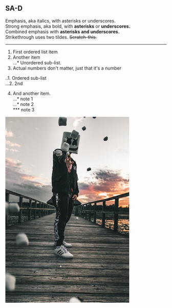## SA-D

Emphasis, aka italics, with asterisks or underscores.  
Strong emphasis, aka bold, with **asterisks** or **underscores.**  
Combined emphasis with **asterisks and underscores.**  
Strikethrough uses two tildes. ~~Serateh-this.~~  

---

1. First ordered list item  
2. Another item  
  ...* Unordered sub-list.  
3. Actual numbers don't matter, just that it's a number  

  ..1. Ordered sub-list  
  ...2. 2nd  

4. And another item.  
  ...* note 1  
  ...* note 2  
  ***  note 3  

![nkust](nkust.png "高科大")
